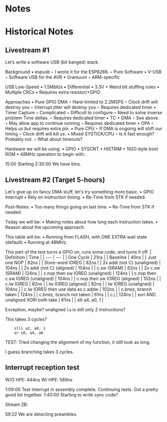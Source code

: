 # Notes











# Historical Notes

## Livestream #1 

Let’s write a software USB (bit banged) stack.

Background
    • espusb
        ◦ I wrote it for the ESP8266.
        ◦ Pure Software
    • V-USB
        ◦ Software USB for the AVR
    • Graniuum
        ◦ ARM-specific

USB Low-Speed
    • 1.5Mbit/s
    • Differential
    • 3.3V
    • Weird bit stuffing rules
    • Multiple CRCs
    • Requires extra resistor/+GPIO

Approaches
    • Pure GPIO DMA
        ◦ Hard-limited to 2.2MSPS
        ◦ Clock drift will destroy you
        ◦ Interrupt jitter will destroy you
        ◦ Requires dedicated timer
    • Timer Capture
        ◦ Complicated
        ◦ Difficult to configure
        ◦ Need to solve inverse problem
             Time deltas.
        ◦ Requires dedicated timer
    • TC + DMA
        ◦ See above.
        ◦ May allow app to continue running
        ◦ Requires dedicated timer
    • OPA
        ◦ Helps us but requires extra pin.
    • Pure CPU
        ◦ If DMA is ongoing will shift our timing
        ◦ Clock drift will kill us.
    • Mixed SYSTICK/CPU
        ◦ Is it fast enough? Probably not.
        ◦ What about timeouts?

Hardware we will be using:
    • GPIO
    • SYSCNT
    • HISTRIM
    • 1920-byte boot ROM
    • 48MHz operation to begin with.

15:00 Starting 
2:30:00 We have bins.

## Livestream #2 (Target 5-hours)

Let's give up on fancy DMA stuff, let's try something more basic.
    • GPIO Interrupt
    • Rely on instruction timing.
    • Re-Time from STK if needed.

Post-Notes:
    • Too many things going on last time.
    • Re-Time from STK if needed

Today we will be:
    • Making notes about how long each instruction takes.
    • Reason about the upcoming approach.


This table will be:
    • Running from FLASH, with ONE EXTRA wait state (default)
    • Running at 48MHz.


This part of the test turns a GPIO on, runs some code, and turns it off.
| Definition | Time |
| --- | --- |
| One Cycle | 21ns |
| Baseline | 40ns |
| Just one NOP | 62ns |
| Store-word IOREG | 82ns |
| 2x addi (not C) (unaligned) | 104ns |
| 2x addi (not C) (aligned) | 104ns |
| c.sw (SRAM) | 82ns |
| 2x c.sw (SRAM) | 124ns |
| c.nop then sw IOREG (unaligned) | 124ns |
| c.nop then c.sw IOREG (unaligned) | 104ns |
| c.nop then sw IOREG (aligned) | 102ns |
| c.lw IOREG | 82ns |
| lw IOREG (aligned) | 82ns |
| lw IOREG (unaligned) | 104ns |
| c.lw IOREG then use data as c.addw | 102ns |
| c.bnez, branch taken | 124ns |
| c.bnez, branch not taken | 61ns |
| c.j | 124ns |
| xori AND unaligned XORI both take | 61ns |
| slli a4, a0, 1 | 

Exception, maybe? unaligned `la` is still only 2 instructions?

This takes 3 cycles?
```
	slli a2, a0, 1
	or s0, a4, a0
```

TEST: Tried changing the alignment of my function, it still took as long.

I guess branching takes 3 cycles.

## Interrupt reception test

W/O HPE: 444ns
W/ HPE: 589ns


1:09:00 Test interrupt in assembly complete. Continuing tests.
Got a pretty good list together.
1:40:00 Starting to write sync code?

Stream 2B:

59:22 We are detecting preambles.





